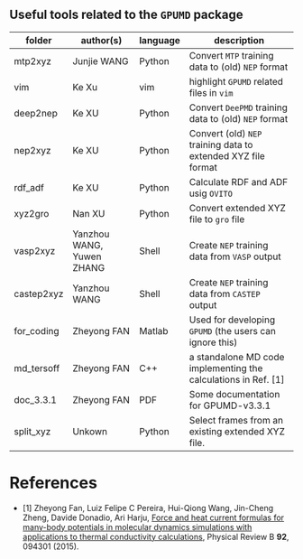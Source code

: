 ## Useful tools related to the `GPUMD` package

| folder      | author(s)                 | language | description                                               |
| ---------   | --------------------------| -------- | --------------------------------------------------------- |
| mtp2xyz     | Junjie WANG               | Python   | Convert `MTP` training data to (old) `NEP` format |
| vim         | Ke Xu                     | vim      | highlight `GPUMD` related files in `vim`          |
| deep2nep    | Ke XU                     | Python   | Convert `DeePMD` training data to (old) `NEP` format | 
| nep2xyz     | Ke XU                     | Python   | Convert (old) `NEP` training data to extended XYZ file format |
| rdf_adf     | Ke XU                     | Python   | Calculate RDF and ADF usig `OVITO` |
| xyz2gro     | Nan XU                    | Python   | Convert extended XYZ file to `gro` file |
| vasp2xyz    | Yanzhou WANG, Yuwen ZHANG | Shell    | Create `NEP` training data from `VASP` output |
| castep2xyz  | Yanzhou WANG              | Shell    | Create `NEP` training data from `CASTEP` output |
| for_coding  | Zheyong FAN               | Matlab   | Used for developing `GPUMD` (the users can ignore this) |
| md_tersoff  | Zheyong FAN               | C++      | a standalone MD code implementing the calculations in Ref. [1] |
| doc_3.3.1   | Zheyong FAN               | PDF      | Some documentation for GPUMD-v3.3.1 |
| split_xyz   | Unkown                    | Python   | Select frames from an existing extended XYZ file. |

# References
* [1] Zheyong Fan, Luiz Felipe C Pereira, Hui-Qiong Wang, Jin-Cheng Zheng, Davide Donadio, Ari Harju,
[Force and heat current formulas for many-body potentials in molecular dynamics simulations with applications to thermal conductivity calculations](https://doi.org/10.1103/PhysRevB.92.094301),
Physical Review B **92**, 094301 (2015).
